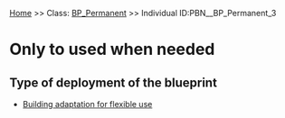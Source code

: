 [Home](https://github.com/mm80843/T3.5/blob/main/docs/index.md) >> Class: [BP_Permanent](https://github.com/mm80843/T3.5/tree/main/docs/BP_Permanent/index.md) >> Individual ID:PBN__BP_Permanent_3 

# __Only to used when needed__

## Type of deployment of the blueprint

* [Building adaptation for flexible use](https://github.com/mm80843/T3.5/blob/main/docs/Blueprint/PBN__Blueprint_13.md)

